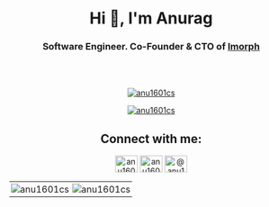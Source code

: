 <h1 align="center">Hi 👋, I'm Anurag</h1>
<h3 align="center">Software Engineer. Co-Founder & CTO of <a href="https://imorph.io" target="_blank">Imorph</a></h3>
<br/>
<br/>

<p align="center"> <a href="https://github.com/ryo-ma/github-profile-trophy"><img src="https://github-profile-trophy.vercel.app/?username=anu1601cs&margin-w=8" alt="anu1601cs" /></a> </p>

<p align="center"> <a href="https://twitter.com/anu1601cs" target="blank"><img src="https://img.shields.io/twitter/follow/anu1601cs?logo=twitter&style=for-the-badge" alt="anu1601cs" /></a> </p>


<h2 align="center">Connect with me:</h3>
<p align="center">
<a href="https://www.linkedin.com/in/anurag-kumar-1942a7147/" target="blank"><img align="center" src="https://cdn.jsdelivr.net/npm/simple-icons@3.0.1/icons/linkedin.svg" alt="anu1601cs" height="30" width="40" /></a>
<a href="https://twitter.com/anu1601cs" target="blank"><img align="center" src="https://cdn.jsdelivr.net/npm/simple-icons@3.0.1/icons/twitter.svg" alt="anu1601cs" height="30" width="40" /></a>
<a href="https://medium.com/@anu1610cs" target="blank"><img align="center" src="https://cdn.jsdelivr.net/npm/simple-icons@3.0.1/icons/medium.svg" alt="@anu1601cs" height="30" width="40" /></a>
</p>
<table>
  <tr>
    <td style="border:none; padding: 3px" valign="top"><img src="https://github-readme-stats.vercel.app/api/top-langs?username=anu1601cs&show_icons=true&hide_border=true&locale=en&layout=compact" alt="anu1601cs" /></td>
    <td style="border:none; padding: 3px" valign="top"><img src="https://github-readme-stats.vercel.app/api?username=anu1601cs&show_icons=true&hide_border=true&locale=en" alt="anu1601cs" /></td>
  </tr>
</table>
